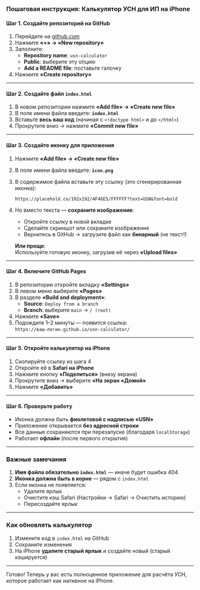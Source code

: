 ### **Пошаговая инструкция: Калькулятор УСН для ИП на iPhone**

#### **Шаг 1. Создайте репозиторий на GitHub**
1. Перейдите на [github.com](https://github.com)
2. Нажмите **«+» → «New repository»**
3. Заполните:
   - **Repository name**: `usn-calculator`
   - **Public**: выберите эту опцию
   - **Add a README file**: поставьте галочку
4. Нажмите **«Create repository»**

---

#### **Шаг 2. Создайте файл `index.html`**
1. В новом репозитории нажмите **«Add file» → «Create new file»**
2. В поле имени файла введите: **`index.html`**
3. Вставьте **весь ваш код** (начиная с `<!doctype html>` и до `</html>`)
4. Прокрутите вниз → нажмите **«Commit new file»**

---

#### **Шаг 3. Создайте иконку для приложения**
1. Нажмите **«Add file» → «Create new file»**
2. В поле имени файла введите: **`icon.png`**
3. В содержимое файла вставьте эту ссылку (это сгенерированная иконка):  
   ```
   https://placehold.co/192x192/4F46E5/FFFFFF?text=USN&font=bold
   ```
4. Но вместо текста — **сохраните изображение**:
   - Откройте ссылку в новой вкладке
   - Сделайте скриншот или сохраните изображение
   - Вернитесь в GitHub → загрузите файл как **бинарный** (не текст!)
   
   **Или проще**:  
   Используйте готовую иконку, загрузив её через **«Upload files»**

---

#### **Шаг 4. Включите GitHub Pages**
1. В репозитории откройте вкладку **«Settings»**
2. В левом меню выберите **«Pages»**
3. В разделе **«Build and deployment»**:
   - **Source**: `Deploy from a branch`
   - **Branch**: выберите `main` → `/ (root)`
4. Нажмите **«Save»**
5. Подождите 1–2 минуты — появится ссылка:  
   `https://ваш-логин.github.io/usn-calculator/`

---

#### **Шаг 5. Откройте калькулятор на iPhone**
1. Скопируйте ссылку из шага 4
2. Откройте её в **Safari на iPhone**
3. Нажмите кнопку **«Поделиться»** (внизу экрана)
4. Прокрутите вниз → выберите **«На экран «Домой»**
5. Нажмите **«Добавить»**

---

#### **Шаг 6. Проверьте работу**
- Иконка должна быть **фиолетовой с надписью «USN»**
- Приложение открывается **без адресной строки**
- Все данные сохраняются при перезапуске (благодаря `localStorage`)
- Работает **офлайн** (после первого открытия)

---

### **Важные замечания**
1. **Имя файла обязательно `index.html`** — иначе будет ошибка 404
2. **Иконка должна быть в корне** — рядом с `index.html`
3. Если иконка не появляется:
   - Удалите ярлык
   - Очистите кэш Safari (Настройки → Safari → Очистить историю)
   - Пересоздайте ярлык

---

### **Как обновлять калькулятор**
1. Измените код в `index.html` на GitHub
2. Сохраните изменения
3. На iPhone **удалите старый ярлык** и создайте новый (старый кэшируется)

---

Готово! Теперь у вас есть полноценное приложение для расчёта УСН, которое работает как нативное на iPhone.
